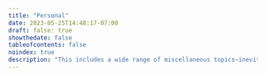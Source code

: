 ```yaml
---
title: "Personal"
date: 2023-05-25T14:48:17-07:00
draft: false: true
showthedate: false
tableofcontents: false
noindex: true
description: "This includes a wide range of miscellaneous topics—inevitably inducing an impression of boundless eclecticism."
---
```


